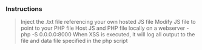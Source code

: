 ### Instructions ###
> Inject the .txt file referencing your own hosted JS file
> Modify JS file to point to your PHP file
> Host JS and PHP file locally on a webserver - php -S 0.0.0.0:8000
> When XSS is executed, it will log all output to the file and data file specified in the php script

